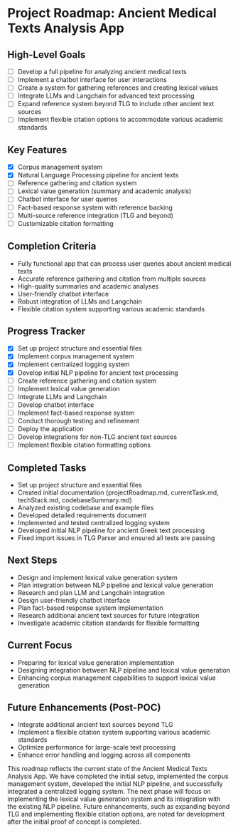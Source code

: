 # Project Roadmap: Ancient Medical Texts Analysis App

## High-Level Goals
- [ ] Develop a full pipeline for analyzing ancient medical texts
- [ ] Implement a chatbot interface for user interactions
- [ ] Create a system for gathering references and creating lexical values
- [ ] Integrate LLMs and Langchain for advanced text processing
- [ ] Expand reference system beyond TLG to include other ancient text sources
- [ ] Implement flexible citation options to accommodate various academic standards

## Key Features
- [x] Corpus management system
- [x] Natural Language Processing pipeline for ancient texts
- [ ] Reference gathering and citation system
- [ ] Lexical value generation (summary and academic analysis)
- [ ] Chatbot interface for user queries
- [ ] Fact-based response system with reference backing
- [ ] Multi-source reference integration (TLG and beyond)
- [ ] Customizable citation formatting

## Completion Criteria
- Fully functional app that can process user queries about ancient medical texts
- Accurate reference gathering and citation from multiple sources
- High-quality summaries and academic analyses
- User-friendly chatbot interface
- Robust integration of LLMs and Langchain
- Flexible citation system supporting various academic standards

## Progress Tracker
- [x] Set up project structure and essential files
- [x] Implement corpus management system
- [x] Implement centralized logging system
- [x] Develop initial NLP pipeline for ancient text processing
- [ ] Create reference gathering and citation system
- [ ] Implement lexical value generation
- [ ] Integrate LLMs and Langchain
- [ ] Develop chatbot interface
- [ ] Implement fact-based response system
- [ ] Conduct thorough testing and refinement
- [ ] Deploy the application
- [ ] Develop integrations for non-TLG ancient text sources
- [ ] Implement flexible citation formatting options

## Completed Tasks
- Set up project structure and essential files
- Created initial documentation (projectRoadmap.md, currentTask.md, techStack.md, codebaseSummary.md)
- Analyzed existing codebase and example files
- Developed detailed requirements document
- Implemented and tested centralized logging system
- Developed initial NLP pipeline for ancient Greek text processing
- Fixed import issues in TLG Parser and ensured all tests are passing

## Next Steps
- Design and implement lexical value generation system
- Plan integration between NLP pipeline and lexical value generation
- Research and plan LLM and Langchain integration
- Design user-friendly chatbot interface
- Plan fact-based response system implementation
- Research additional ancient text sources for future integration
- Investigate academic citation standards for flexible formatting

## Current Focus
- Preparing for lexical value generation implementation
- Designing integration between NLP pipeline and lexical value generation
- Enhancing corpus management capabilities to support lexical value generation

## Future Enhancements (Post-POC)
- Integrate additional ancient text sources beyond TLG
- Implement a flexible citation system supporting various academic standards
- Optimize performance for large-scale text processing
- Enhance error handling and logging across all components

This roadmap reflects the current state of the Ancient Medical Texts Analysis App. We have completed the initial setup, implemented the corpus management system, developed the initial NLP pipeline, and successfully integrated a centralized logging system. The next phase will focus on implementing the lexical value generation system and its integration with the existing NLP pipeline. Future enhancements, such as expanding beyond TLG and implementing flexible citation options, are noted for development after the initial proof of concept is completed.
